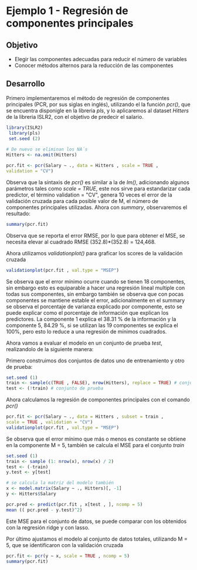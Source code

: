 # Ejemplo 1 - Regresión de componentes principales 

## Objetivo

* Elegir las componentes adecuadas para reducir el número de variables
* Conocer métodos alternos para la reducción de las componentes

## Desarrollo

Primero implementaremos el método de regresión de componentes principales (PCR, por sus siglas en inglés), utilizando el la función _pcr()_, que se encuentra disponigle en la libreria *pls*, y lo aplicaremos al dataset _Hitters_ de la libreria ISLR2, con el objetivo de predecir el salario.

```R
library(ISLR2)
 library(pls)
 set.seed (2)
 
# De nuevo se eliminan los NA´s
Hitters <- na.omit(Hitters)

pcr.fit <- pcr(Salary ∼ ., data = Hitters , scale = TRUE ,
validation = "CV")
```
Observa que la sintaxis de _pcr()_ es similar a la de _lm()_, adicionando algunos parámetros tales como _scale = TRUE_, este nos sirve para estandarizar cada predictor, el término validation = "CV", genera 10 veces el error de la validación cruzada para cada posible valor de M, el número de componentes principales utilizadas. Ahora con *summary*, observaremos el resultado:

```R
summary(pcr.fit)
```

Observa que se reporta el error RMSE, por lo que para obtener el MSE, se necesita elevar al cuadrado RMSE (352.8)*(352.8) = 124,468. 

Ahora utilizamos _validationplot()_ para graficar los scores de la validación cruzada 

```R
validationplot(pcr.fit , val.type = "MSEP")
```
Se observa que el error mínimo ocurre cuando se tienen 18 componentes, sin embargo esto es equiparable a hacer una regresión lineal multiple con todas sus componentes, sin embargo también se observa que con pocas componentes se mantiene estable el error, adicionalmente en el summary se observa el porcentaje de varianza explicado por componente, esto se puede explicar como el porcentaje de información que explican los predictores. La componente 1 explica el 38.31 % de la información y la componente 5, 84.29 %, si se utilizan las 19 componentes se explica el 100%, pero esto lo reduce a una regresión de mínimos cuadrados.

Ahora vamos a evaluar el modelo en un conjunto de prueba _test_, realizandolo de la siguiente manera:

Primero construimos dos conjuntos de datos uno de entrenamiento y otro de prueba:
```R
set.seed (1)
train <- sample(c(TRUE , FALSE), nrow(Hitters), replace = TRUE) # conjunto de entrenamiento
test <- (!train) # conjunto de prueba
```

Ahora calculamos la regresión de componentes principales con el comando _pcr()_
```R
pcr.fit <- pcr(Salary ∼ ., data = Hitters , subset = train ,
scale = TRUE , validation = "CV")
validationplot(pcr.fit , val.type = "MSEP")
```

Se observa que el error mínimo que más o menos es constante se obtiene en la componente M = 5, también se calcula el MSE para el conjunto _train_
```R
set.seed (1)
train <- sample (1: nrow(x), nrow(x) / 2)
test <- (-train)
y.test <- y[test]

# se calcula la matriz del modelo también 
x <- model.matrix(Salary ∼ ., Hitters)[, -1]
y <- Hitters$Salary

pcr.pred <- predict(pcr.fit , x[test , ], ncomp = 5)
mean (( pcr.pred - y.test)^2)
```

Este MSE para el conjunto de datos, se puede comparar con los obtenidos con la regresión ridge y con lasso. 

Por último ajustamos el modelo al conjunto de datos totales, utilizando M = 5, que se identificaron con la validación cruzada

```R
pcr.fit <- pcr(y ∼ x, scale = TRUE , ncomp = 5)
summary(pcr.fit)
```
